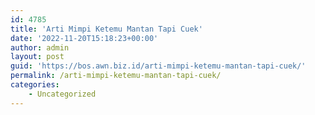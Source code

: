 ```yaml
---
id: 4785
title: 'Arti Mimpi Ketemu Mantan Tapi Cuek'
date: '2022-11-20T15:18:23+00:00'
author: admin
layout: post
guid: 'https://bos.awn.biz.id/arti-mimpi-ketemu-mantan-tapi-cuek/'
permalink: /arti-mimpi-ketemu-mantan-tapi-cuek/
categories:
    - Uncategorized
---
```


